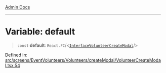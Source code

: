 [Admin Docs](/)

***

# Variable: default

> `const` **default**: `React.FC`/<[`InterfaceVolunteerCreateModal`](screens/EventVolunteers/Volunteers/createModal/VolunteerCreateModal/README/interfaces/InterfaceVolunteerCreateModal.md)/>

Defined in: [src/screens/EventVolunteers/Volunteers/createModal/VolunteerCreateModal.tsx:54](https://github.com/PalisadoesFoundation/talawa-admin/blob/main/src/screens/EventVolunteers/Volunteers/createModal/VolunteerCreateModal.tsx#L54)
